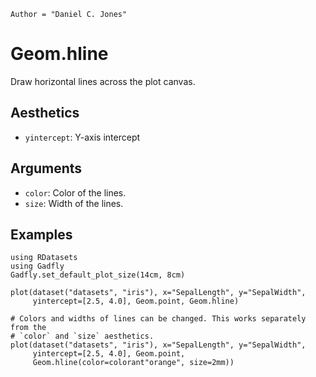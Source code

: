 ```@meta
Author = "Daniel C. Jones"
```

# Geom.hline

Draw horizontal lines across the plot canvas.

## Aesthetics

  * `yintercept`: Y-axis intercept

## Arguments

  * `color`: Color of the lines.
  * `size`: Width of the lines.

## Examples

```@setup 1
using RDatasets
using Gadfly
Gadfly.set_default_plot_size(14cm, 8cm)
```

```@example 1
plot(dataset("datasets", "iris"), x="SepalLength", y="SepalWidth",
	 yintercept=[2.5, 4.0], Geom.point, Geom.hline)
```

```@example 1
# Colors and widths of lines can be changed. This works separately from the
# `color` and `size` aesthetics.
plot(dataset("datasets", "iris"), x="SepalLength", y="SepalWidth",
	 yintercept=[2.5, 4.0], Geom.point,
	 Geom.hline(color=colorant"orange", size=2mm))
```
